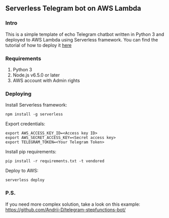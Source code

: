 ## Serverless Telegram bot on AWS Lambda

### Intro
This is a simple template of echo Telegram chatbot written in Python 3 and deployed to AWS Lambda using Serverless framework.
You can find the tutorial of how to deploy it [here](https://medium.com/@andriidvoiak/serverless-telegram-bot-on-aws-lambda-851204d4236c)

### Requirements
 1. Python 3
 2. Node.js v6.5.0 or later
 3. AWS account with Admin rights

### Deploying

Install Serverless framework:

`npm install -g serverless`

Export credentials:

```
export AWS_ACCESS_KEY_ID=<Access key ID>
export AWS_SECRET_ACCESS_KEY=<Secret access key>
export TELEGRAM_TOKEN=<Your Telegram Token>
```

Install pip requirements:

`pip install -r requirements.txt -t vendored`

Deploy to AWS:

`serverless deploy`

### P.S. 
If you need more complex solution, take a look on this example: https://github.com/Andrii-D/telegram-stepfunctions-bot/

